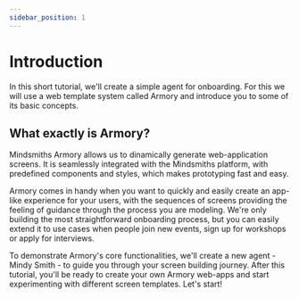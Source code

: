 ```yaml
---
sidebar_position: 1
---
```


# Introduction

In this short tutorial, we'll create a simple agent for onboarding. For this we will use a web template system called Armory and introduce you to some of its basic concepts.


## What exactly is Armory?
Mindsmiths Armory allows us to dinamically generate web-application screens. It is seamlessly integrated with the Mindsmiths platform, with predefined components and styles, which makes prototyping fast and easy.


Armory comes in handy when you want to quickly and easily create an app-like experience for your users, with the sequences of screens providing the feeling of guidance through the process you are modeling.
We're only building the most straightforward onboarding process, but you can easily extend it to use cases when people join new events, sign up for workshops or apply for interviews.

To demonstrate Armory's core functionalities, we'll create a new agent - Mindy Smith - to guide you through your screen building journey.
After this tutorial, you'll be ready to create your own Armory web-apps and start experimenting with different screen templates. Let's start!